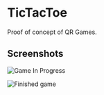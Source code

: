 # TicTacToe

Proof of concept of QR Games.

## Screenshots

![Game In Progress](https://user-images.githubusercontent.com/15877754/93667513-d12a6680-fa86-11ea-97cc-3d1707dddb19.png)

![Finished game](https://user-images.githubusercontent.com/15877754/93667480-958f9c80-fa86-11ea-9ba5-79f346ddde16.png)

